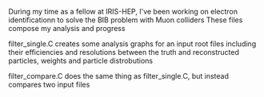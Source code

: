 During my time as a fellow at IRIS-HEP, I've been working on electron identificationn to solve the BIB problem with Muon colliders
These files compose my analysis and progress

filter_single.C creates some analysis graphs for an input root files including their efficiencies and resolutions between the truth and reconstructed particles, weights and particle distrobutions

filter_compare.C does the same thing as filter_single.C, but instead compares two input files
